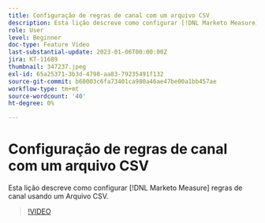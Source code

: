 ```yaml
---
title: Configuração de regras de canal com um arquivo CSV
description: Esta lição descreve como configurar [!DNL Marketo Measure] regras de canal usando um Arquivo CSV.
role: User
level: Beginner
doc-type: Feature Video
last-substantial-update: 2023-01-06T00:00:00Z
jira: KT-11689
thumbnail: 347237.jpeg
exl-id: 65a25371-3b3d-4798-aa83-79235491f132
source-git-commit: b60003c6fa73401ca980a46ae47be00a1bb457ae
workflow-type: tm+mt
source-wordcount: '40'
ht-degree: 0%

---
```


# Configuração de regras de canal com um arquivo CSV

Esta lição descreve como configurar [!DNL Marketo Measure] regras de canal usando um Arquivo CSV.

>[!VIDEO](https://video.tv.adobe.com/v/347237/?quality=12&learn=on)
